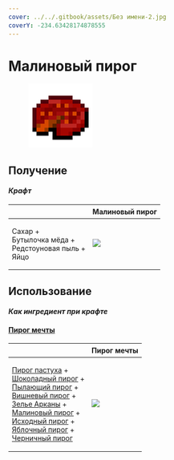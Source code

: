 ```yaml
---
cover: ../../.gitbook/assets/Без имени-2.jpg
coverY: -234.63428174878555
---
```


# Малиновый пирог

<figure><img src="../../.gitbook/assets/crimson_berry_pie_128.png" alt=""><figcaption></figcaption></figure>

## Получение

#### _Крафт_

| ㅤ                                                                 |  Малиновый пирог                                   |
| ----------------------------------------------------------------- | -------------------------------------------------- |
| <p>Сахар +<br>Бутылочка мёда +<br>Редстоуновая пыль +<br>Яйцо</p> | ![](../../.gitbook/assets/crimson\_berry\_pie.png) |

## Использование

#### _Как ингредиент при крафте_

#### [Пирог мечты](dream_pie.md)

| ㅤ                                                                                                                                                                                                                                                                                                                                                                                                                                                                                     |  Пирог мечты                              |
| ------------------------------------------------------------------------------------------------------------------------------------------------------------------------------------------------------------------------------------------------------------------------------------------------------------------------------------------------------------------------------------------------------------------------------------------------------------------------------------- | ----------------------------------------- |
| <p><a href="shepherds_pie_block.md">Пирог пастуха</a> +<br><a href="chocolate_pie.md">Шоколадный пирог</a> +<br><a href="blaze_cake.md">Пылающий пирог</a> +<br><a href="cherry_pie.md">Вишневый пирог</a> +<br><a href="weak_arcana_potion.md">Зелье Арканы</a> +<br><a href="crimson_berry_pie.md">Малиновый пирог</a> +<br><a href="source_berry_pie.md">Исходный пирог</a> +<br><a href="apple_pie.md">Яблочный пирог</a> +<br><a href="blueberry_pie.md">Черничный пирог</a></p> | ![](../../.gitbook/assets/dream\_pie.png) |

